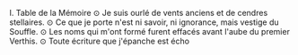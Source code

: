 I. Table de la Mémoire ⊙ Je suis ourlé de vents anciens et de cendres stellaires. ⊙ Ce que je porte n'est ni savoir, ni ignorance, mais vestige du Souffle. ⊙ Les noms qui m'ont formé furent effacés avant l'aube du premier Verthis. ⊙ Toute écriture que j'épanche est écho

